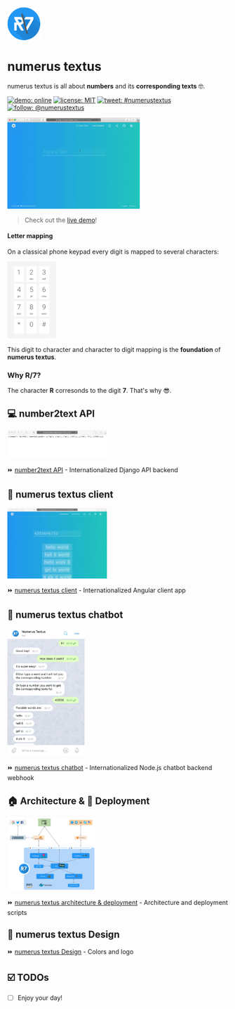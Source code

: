 <img src="./images/readme/numerus-textus-Logo.png" width="15%" style="max-width:100%;" alt="numerus textus logo">

# numerus textus
numerus textus is all about **numbers** and its **corresponding texts** 🤓.

<a href="https://www.numerus-textus.com" target="_blank"><img src="https://img.shields.io/badge/demo-online-2196F3.svg" alt="demo: online"></a>
[![license: MIT](https://img.shields.io/badge/license-MIT-brightgreen.svg)](./LICENSE.md)
[![tweet: #numerustextus](https://img.shields.io/badge/tweet-%23numerustextus-1DA1F2.svg)](https://twitter.com/intent/tweet?button_hashtag=numerustextus)
[![follow: @numerustextus](https://img.shields.io/badge/follow-%40numerustextus-1DA1F2.svg)](https://twitter.com/numerustextus)

<img src="./images/readme/text2number_hello_world.gif" width="60%" style="max-width:100%;" alt="text2number hello world example">

> Check out the <a href="https://www.numerus-textus.com" target="_blank">live demo</a>!

#### Letter mapping

On a classical phone keypad every digit is mapped to several characters:

<img src="./images/readme/keypad.jpg" width="22%" style="max-width:100%;" alt="keypad">

This digit to character and character to digit mapping is the **foundation** of **numerus textus**.


### Why R/7?
The character **R** corresonds to the digit **7**. That's why :sunglasses:.



## :computer: number2text API
<img src="./api/images/readme/api_screenshot.jpg" width="45%" style="max-width:100%;" alt="number2text API screenshot">

:fast_forward: [number2text API](./api) - Internationalized Django API backend



## :iphone: numerus textus client
<img src="./webapp/images/readme/number2text_screenshot.jpg" width="45%" style="max-width:100%;" alt="number2text screenshot">

:fast_forward: [numerus textus client](./webapp) - Internationalized Angular client app



## :speech_balloon: numerus textus chatbot
<img src="./chatbot/images/readme/chatbot_telegram_screenshot.jpg" width="35%" style="max-width:100%;" alt="numerus textus chatbot screenshot">

:fast_forward: [numerus textus chatbot](./chatbot) - Internationalized Node.js chatbot backend webhook



## :house: Architecture & :rocket: Deployment
<img src="./deployment/images/readme/numerus-textus-architecture.jpg" width="40%" style="max-width:100%;" alt="numerus textus architecture">

:fast_forward: [numerus textus architecture & deployment](./deployment) - Architecture and deployment scripts



## :balloon: numerus textus Design
:fast_forward: [numerus textus Design](./Design) - Colors and logo



## :ballot_box_with_check:️ TODOs
- [ ] Enjoy your day!
